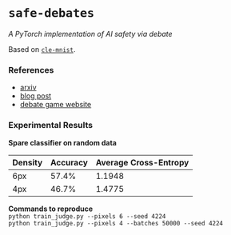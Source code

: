 `safe-debates`
=====
_A PyTorch implementation of AI safety via debate_

Based on [`cle-mnist`](https://github.com/jvmancuso/cle-mnist).

### References
- [arxiv](https://arxiv.org/abs/1805.00899)
- [blog post](https://blog.openai.com/debate/)
- [debate game website](https://debate-game.openai.com/)

### Experimental Results
**Spare classifier on random data**

Density | Accuracy | Average Cross-Entropy
--- | --- | ---
6px | 57.4% | 1.1948
4px | 46.7% | 1.4775

**Commands to reproduce**<br>
`python train_judge.py --pixels 6 --seed 4224`<br>
`python train_judge.py --pixels 4 --batches 50000 --seed 4224`
